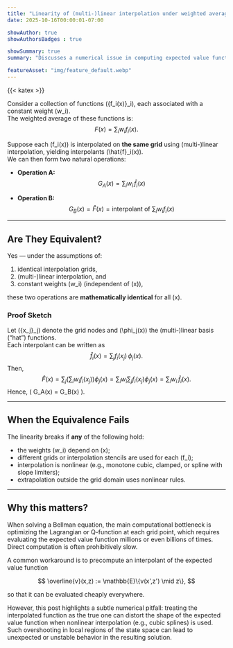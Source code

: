 ```yaml
---
title: "Linearity of (multi-)linear interpolation under weighted averaging"
date: 2025-10-16T00:00:01-07:00

showAuthor: true
showAuthorsBadges : true

showSummary: true
summary: "Discusses a numerical issue in computing expected value function in dynamic programming."

featureAsset: "img/feature_default.webp"
---
```


{{< katex >}}

Consider a collection of functions \(\{f_i(x)\}_i\), each associated with a constant weight \(w_i\).  
The weighted average of these functions is:
$$
F(x) = \sum_i w_i f_i(x).
$$

Suppose each \(f_i(x)\) is interpolated on **the same grid** using (multi-)linear interpolation, yielding interpolants \(\hat{f}_i(x)\).  
We can then form two natural operations:

- **Operation A:**  
  $$
  G_A(x) = \sum_i w_i\,\hat{f}_i(x)
  $$

- **Operation B:**  
  $$
  G_B(x) = \widehat{F}(x) = \text{interpolant of } \sum_i w_i f_i(x)
  $$

---

## Are They Equivalent?

Yes — under the assumptions of:
1. identical interpolation grids,  
2. (multi-)linear interpolation, and  
3. constant weights \(w_i\) (independent of \(x\)),

these two operations are **mathematically identical** for all \(x\).

### Proof Sketch

Let \(\{x_j\}_j\) denote the grid nodes and \(\phi_j(x)\) the (multi-)linear basis (“hat”) functions.  
Each interpolant can be written as
$$
\hat{f}_i(x) = \sum_j f_i(x_j)\,\phi_j(x).
$$
Then,
$$
\widehat{F}(x)
= \sum_j \Big(\sum_i w_i f_i(x_j)\Big)\phi_j(x)
= \sum_i w_i \sum_j f_i(x_j)\phi_j(x)
= \sum_i w_i\,\hat{f}_i(x).
$$
Hence, \( G_A(x) = G_B(x) \).

---

## When the Equivalence Fails

The linearity breaks if **any** of the following hold:
- the weights \(w_i\) depend on \(x\);
- different grids or interpolation stencils are used for each \(f_i\);
- interpolation is nonlinear (e.g., monotone cubic, clamped, or spline with slope limiters);
- extrapolation outside the grid domain uses nonlinear rules.

---

## Why this matters?

When solving a Bellman equation, the main computational bottleneck is optimizing the Lagrangian or Q-function at each grid point, which requires evaluating the expected value function millions or even billions of times. Direct computation is often prohibitively slow.  

A common workaround is to precompute an interpolant of the expected value function  

$$
\overline{v}(x,z) := \mathbb{E}\{v(x',z') \mid z\},
$$
  
so that it can be evaluated cheaply everywhere.  

However, this post highlights a subtle numerical pitfall: treating the interpolated function as the true one can distort the shape of the expected value function when nonlinear interpolation (e.g., cubic splines) is used. Such overshooting in local regions of the state space can lead to unexpected or unstable behavior in the resulting solution.